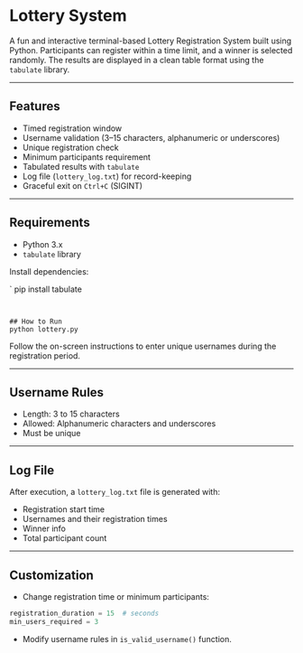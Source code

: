 # Lottery System

A fun and interactive terminal-based Lottery Registration System built using Python. Participants can register within a time limit, and a winner is selected randomly. The results are displayed in a clean table format using the `tabulate` library.

---

## Features

- Timed registration window
- Username validation (3–15 characters, alphanumeric or underscores)
- Unique registration check
- Minimum participants requirement
- Tabulated results with `tabulate`
- Log file (`lottery_log.txt`) for record-keeping
- Graceful exit on `Ctrl+C` (SIGINT)

---

## Requirements

- Python 3.x
- `tabulate` library

Install dependencies:

`
pip install tabulate
```


## How to Run
python lottery.py
```

Follow the on-screen instructions to enter unique usernames during the registration period.

---

## Username Rules

- Length: 3 to 15 characters
- Allowed: Alphanumeric characters and underscores
- Must be unique

---

## Log File

After execution, a `lottery_log.txt` file is generated with:
- Registration start time
- Usernames and their registration times
- Winner info
- Total participant count

---

## Customization

- Change registration time or minimum participants:
```python
registration_duration = 15  # seconds
min_users_required = 3
```

- Modify username rules in `is_valid_username()` function.


